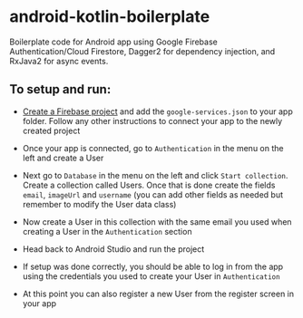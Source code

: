 # android-kotlin-boilerplate
Boilerplate code for Android app using Google Firebase Authentication/Cloud Firestore, Dagger2 for dependency injection, and RxJava2 for async events.

## To setup and run:

- [Create a Firebase project](https://firebase.google.com/docs/android/setup) and add the `google-services.json` to your app folder.
Follow any other instructions to connect your app to the newly created project

- Once your app is connected, go to `Authentication` in the menu on the left and create a User

- Next go to `Database` in the menu on the left and click `Start collection`. Create a collection called Users.
Once that is done create the fields `email`, `imageUrl` and `username` (you can add other fields as needed but remember to modify the User data class)

- Now create a User in this collection with the same email you used when creating a User in the `Authentication` section

- Head back to Android Studio and run the project

- If setup was done correctly, you should be able to log in from the app using the credentials you used to create your User in `Authentication`

- At this point you can also register a new User from the register screen in your app

